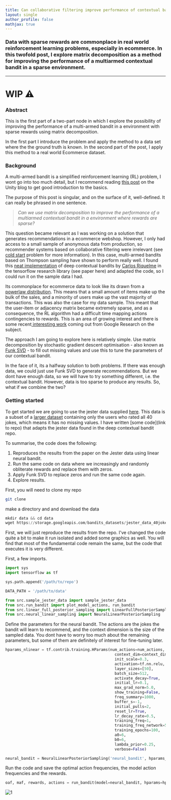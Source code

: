 ```yaml
---
title: Can collaborative filtering improve performance of contextual bandits in sparse environments (1/2)? 
layout: single
author_profile: false
mathjax: true
---
```


### Data with sparse rewards are commonplace in real world reinforcement learning problems, especially in ecommerce. In this twofold post, I explore matrix decomposition as a method for improving the performance of a multiarmed contextual bandit in a sparse environment. 

---

# WIP ⚠️

### Abstract

This is the first part of a two-part node in which I explore the possibility of improving the performance of a multi-armed bandit in a environment with sparse rewards using matrix decomposition. 

In the first part I introduce the problem and apply the method to a data set where the the ground truth is known. In the second part of the post, I apply this method to a real world Ecommerce dataset. 

### Background

A multi-armed bandit is a simplified reinforcement learning (RL) problem, I wont go into too much detail, but I recommend reading [this post](https://blogs.unity3d.com/2017/06/26/unity-ai-themed-blog-entries/) on the Unity blog to get good introduction to the basics. 

The purpose of this post is singular, and on the surface of it, well-defined. It can really be phrased in one sentence.

> *Can we use matrix decomposition to improve the performance of a multiarmed contextual bandit in a environment where rewards are sparse?*

This question became relevant as I was working on a solution that generates recommendations in a ecommerce webshop. However, I only had access to a small sample of anonymous data from production, so recommender systems based on collaborative filtering were irrelevant (see [cold start](https://en.wikipedia.org/wiki/Cold_start_(recommender_systems)) problem for more information). In this case, multi-armed bandits based on Thompson sampling have shown to perform really well. I found this [neat implementation](https://github.com/tensorflow/models/tree/master/research/deep_contextual_bandits) of deep contextual bandits by [Carlos Riquelme](http://rikel.me/) in the tensorflow research library (see paper here) and adapted the code, so I could run it on the sample data I had. 

Its commonplace for ecommerce data to look like its drawn from a [powerlaw distribution](https://en.wikipedia.org/wiki/Power_law). This means that a small amount of items make up the bulk of the sales, and a minority of users make up the vast majority of transactions. This was also the case for my data sample. This meant that the user-item or adjacency matrix became extremely sparse, and as a consequence, the RL algorithm had a difficult time mapping actions contingencies to rewards. This is an area of growing interest and there is some recent[ interesting work](https://arxiv.org/abs/1902.07198) coming out from Google Research on the subject.

The approach I am going to explore here is relatively simple. Use matrix decomposition by stochastic gradient descent optimisation - also known as [Funk SVD](https://sifter.org/~simon/journal/20061211.html) - to fill out missing values and use this to tune the parameters of our contextual bandit. 

In the face of it, its a halfway solution to both problems. If there was enough data, we could just use Funk SVD to generate recommendations. But we dont have enough data, so we will have to try something different, i.e. the contextual bandit. However, data is too sparse to produce any results. So, what if we combine the two? 

### Getting started

To get started we are going to use the jester data supplied [here](https://storage.googleapis.com/bandits_datasets/jester_data_40jokes_19181users.npy). This data is a subset of a [larger dataset](https://goldberg.berkeley.edu/jester-data/) containing only the users who rated all 40 jokes, which means it has no missing values. I have written [some code](link to repo) that adapts the jester data found in the deep contextual bandit repo. 

To summarise, the code does the following:

1. Reproduces the results from the paper on the Jester data using linear neural bandit. 
2. Run the same code on data where we increasingly and randomly obliterate rewards and replace them with zeros.
3. Apply Funk SVD to replace zeros and run the same code again. 
4. Explore results.

First, you will need to clone my repo

```bash
git clone
```

make a directory and and download the data

```python
mkdir data && cd data
wget https://storage.googleapis.com/bandits_datasets/jester_data_40jokes_19181users.npy
```

First, we will just reproduce the results from the repo. I've changed the code quite a bit to make it run isolated and added some graphics as well. You will find that most of the fundamental code remain the same, but the code that executes it is very different.

First, a few imports.

```python
import sys
import tensorflow as tf

sys.path.append('/path/to/repo')

DATA_PATH = '/path/to/data'

from src.sample_jester_data import sample_jester_data
from src.run_bandit import plot_model_actions, run_bandit
from src.linear_full_posterior_sampling import LinearFullPosteriorSampling
from src.neural_linear_sampling import NeuralLinearPosteriorSampling
```

Define the parameters for the neural bandit. The actions are the jokes the bandit will learn to recommend, and the context dimension is the size of the sampled data. You dont have to worry too much about the remaining parameters, but some of them are definitely of interest for fine-tuning later.

```python
hparams_nlinear = tf.contrib.training.HParams(num_actions=num_actions,
                                                context_dim=context_dim,
                                                init_scale=0.3,
                                                activation=tf.nn.relu,
                                                layer_sizes=[50],
                                                batch_size=512,
                                                activate_decay=True,
                                                initial_lr=0.1,
                                                max_grad_norm=5.0,
                                                show_training=False,
                                                freq_summary=1000,
                                                buffer_s=-1,
                                                initial_pulls=2,
                                                reset_lr=True,
                                                lr_decay_rate=0.5,
                                                training_freq=1,
                                                training_freq_network=50,
                                                training_epochs=100,
                                                a0=6,
                                                b0=6,
                                                lambda_prior=0.25,
                                                verbose=False)

neural_bandit = NeuralLinearPosteriorSampling('neural_bandit', hparams_nlinear)
```

Run the code and save the optimal action frequencies, the model action frequencies and the rewards. 

```python
oaf, maf, rewards, actions = run_bandit(model=neural_bandit, hparams=hparams_nlinear, num_contexts=500, pct_zero=0.0, plot=True)
```

![1](https://i.imgur.com/fv7wr9Q.png)

